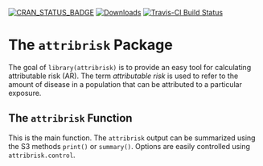 [![CRAN_STATUS_BADGE](http://www.r-pkg.org/badges/version/attribrisk)](https://CRAN.R-project.org/package=attribrisk)
[![Downloads](http://cranlogs.r-pkg.org/badges/attribrisk)](https://CRAN.R-project.org/package=attribrisk)
[![Travis-CI Build Status](https://travis-ci.org/bethatkinson/attribrisk.svg?branch=master)](https://travis-ci.org/bethatkinson/attribrisk)

# The `attribrisk` Package

The goal of `library(attribrisk)` is to provide an easy tool for calculating attributable risk (AR).  The term *attributable risk* is used
to refer to the amount of disease in a population that can be attributed to a particular exposure.  

## The `attribrisk` Function

This is the main function.  The `attribrisk` output can be summarized using the S3 methods `print()` or `summary()`.  Options are 
easily controlled using `attribrisk.control`.
